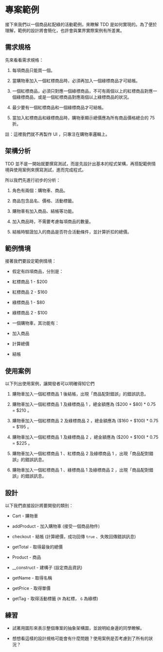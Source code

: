 # 專案範例

接下來我們以一個商品紅配綠的活動範例，來瞭解 TDD 是如何實現的。為了便於理解，範例的設計將會簡化，也許會與業界實際案例有所差異。

## 需求規格

先來看看需求規格：

1. 每項商品只能買一個。

1. 當購物車加入一個紅標商品時，必須再加入一個綠標商品才可結帳。

1. 一個紅標商品，必須只對應一個綠標商品，不可有兩個以上的紅標商品對應一個綠標商品，或是一個紅標商品對應兩個以上綠標商品的狀況。

1. 最少要有一個紅標商品和一個綠標商品才可結帳。

1. 當加入紅標商品和綠標商品時，購物車顯示總價應為所有商品價格總合的 75 折。

註：這裡我們就不再製作 UI ，只專注在購物車邏輯上。

## 架構分析

TDD 並不是一開始就要撰寫測試，而是先設計出基本的程式架構，再搭配範例情境與使用案例來撰寫測試，進而完成程式。

所以我們先進行初步的分析：

1. 角色有兩個：購物車、商品。

1. 商品包含品名、價格、活動標籤。

1. 購物車有加入商品、結帳等功能。

1. 加入商品時，不需要考慮每項商品的數量。

1. 結帳時驗證加入的商品是否符合活動條件，並計算折扣的總價。

## 範例情境

接著我們要設定範例情境：

* 假定有四項商品，分別是：

 * 紅標商品 1 - $200
 * 紅標商品 2 - $160
 * 綠標商品 1 - $80
 * 綠標商品 2 - $100

* 一個購物車，其功能有：

 * 加入商品
 * 計算總價
 * 結帳

## 使用案例

以下列出使用案例，讓開發者可以明確得知它們

1. 購物車加入一個紅標商品 1 後結帳，出現「商品配對錯誤」的錯誤訊息。

1. 購物車加入一個紅標商品 1 及綠標商品 1 ，總金額應為 ($200 + $80) * 0.75 = $210 。

1. 購物車加入一個紅標商品 2 及綠標商品 2 ，總金額應為 ($160 + $100) * 0.75 = $195 。

1. 購物車加入一個紅標商品 1 及綠標商品 2 ，總金額應為 ($200 + $100) * 0.75 = $225 。

1. 購物車加入一個紅標商品 1 、紅標商品 2 及綠標商品 1 ，出現「商品配對錯誤」的錯誤訊息。

1. 購物車加入一個紅標商品 1 、綠標商品 1 及綠標商品 2 ，出現「商品配對錯誤」的錯誤訊息。

## 設計

以下我們直接設計將要開發的類別：

* Cart - 購物車
 * addProduct - 加入購物車 (接受一個商品物件)
 * checkout - 結帳 (計算總價，成功回傳 `true` 、失敗回傳錯誤訊息)
 * getTotal - 取得最後的總價

* Product - 商品
 * __construct - 建構子 (設定商品資訊)
 * getName - 取得名稱
 * getPrice - 取得單價
 * getTag - 取得活動標籤 (`R` 為紅標， `G` 為綠標)

## 練習

* 試著用圖形來表示整個專案的抽象架構圖，並說明給身邊的同學瞭解。

* 想想看這樣的設計規格可能會有什麼問題？使用案例是否考慮到了所有的狀況？
